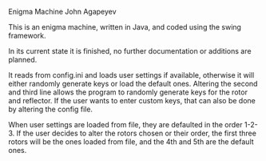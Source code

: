 Enigma Machine
John Agapeyev

This is an enigma machine, written in Java, and coded using the swing framework.

In its current state it is finished, no further documentation or additions are planned.
	
It reads from config.ini and loads user settings if available, otherwise it will either randomly generate keys or load the default ones.
Altering the second and third line allows the program to randomly generate keys for the rotor and reflector.
If the user wants to enter custom keys, that can also be done by altering the config file.

When user settings are loaded from file, they are defaulted in the order 1-2-3.
If the user decides to alter the rotors chosen or their order, the first three rotors will be the ones loaded from file, and the 4th and 5th are the default ones.
